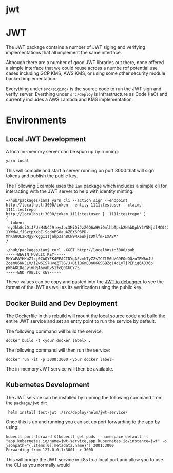 # jwt

# JWT

The JWT package contains a number of JWT siging and verifying implementations that all implement the same interface.

Although there are a number of good JWT libraries out there, none offered a simple interface that we could reuse across a numbe rof potential use cases including GCP KMS, AWS KMS, or using some other security module backed implementation.

Everything under `src/siging/` is the source code to run the JWT sign and verify server. Everthing under `src/deploy` is Infrastructure as Code (IaC) and currently includes a AWS Lambda and KMS implementation.

# Environments

## Local JWT Development

A local in-memory server can be spun up by running:

`yarn local`

This will compile and start a server running on port 3000 that will sign tokens and publish the public key.

The Following Example uses the `iam` package which includes a simple cli for interacting with the JWT server to help with identity minting.

```
~/hub/packages/iam$ yarn cli --action sign --endpoint http://localhost:3000/token --entity 1111:testuser --claims 1111:testrepo
http://localhost:3000/token 1111:testuser [ '1111:testrepo' ]
{
  token: 'eyJhbGciOiJFUzM4NCJ9.eyJpc3MiOiJzZGQ6aHViOmlhbTpsb2NhbDpkY2Y5MjdlMC04ZmFmLTRmODAtYTVhNi0zN2I0MDNiM2UxZGYiLCJzdWIiOiJkc3M6b3JnOjExMTE6dXNlcjp0ZXN0dXNlciIsImNsYWltcyI6WyJkc3M6b3JnOjExMTE6cmVwbzp0ZXN0cmVwby8qIl0sImF1ZCI6InNkZDpodWI6bmV0d29yazpnYXRld2F5IiwianRpIjoiNjg4NjJiMzEtY2M4NS00OTdkLWI5ZTMtMjhjMTVlMmYxNDJhIiwibmJmIjoxNjg3ODIwNjAzMDY0LCJpYXQiOjE2ODc4MjA2MDMwNjQsImV4cCI6MTY4NzgyNDIwMzA2NH0.J2GovnQ7Pr6StgJMyHfPHUDDtaeX8vyL1Bt52YwYnIT-1YWdwLfJSztpXxbE-ScdnPS0auAZBX6P3PD-MhKh80L2RMgyPkgg111jahp3sh8CN9MXeWkjzDMlfm-LXA8A'
}

~/hub/packages/iam$ curl -XGET http://localhost:3000/pub
-----BEGIN PUBLIC KEY-----
MHYwEAYHKoZIzj0CAQYFK4EEACIDYgAEzmhTyZ2sTCZlM6U/G9EOdQQzuTRWkoJU
ZoemU6KNJLV/iZw6IS7HveZTlG/J+8iiQ6nEOnU6GSGBZg14dLyTjPEPig6AJ36p
pWoAKEDeJyjmHgAbyaRv51fcQ0G6GY75
-----END PUBLIC KEY-----
```

These values can be copy and pasted into the [JWT.io debugger](https://jwt.io/#debugger-io?token=eyJhbGciOiJFUzM4NCJ9.eyJpc3MiOiJzZGQ6aHViOmlhbTpsb2NhbDpkY2Y5MjdlMC04ZmFmLTRmODAtYTVhNi0zN2I0MDNiM2UxZGYiLCJzdWIiOiJkc3M6b3JnOjExMTE6dXNlcjpqdCIsImNsYWltcyI6WyJkc3M6b3JnOjExMTE6cmVwbzp0ZXN0cmVwby8qIl0sImF1ZCI6InNkZDpodWI6bmV0d29yazpnYXRld2F5IiwianRpIjoiNDI1ZmI3MmEtNmQ1OC00ZGM4LWI4MTQtMzdkZWM5ZTRjN2VlIiwibmJmIjoxNjg3ODIwMDI4OTYzLCJpYXQiOjE2ODc4MjAwMjg5NjMsImV4cCI6MTY4NzgyMzYyODk2M30.AJVtK41fHKvEp2CgFX9qeDCCixmeJ6ZujRL5hGIqiAl0iV2i7Fu1kBqI8RLm32Iyk2d-5qrIPaDob5AevW2vhQO8S1Y-BlqhUszinvdvnMeP5q4IiQIAvMB2ZBTCdVTa&publicKey=-----BEGIN%20PUBLIC%20KEY-----%0AMHYwEAYHKoZIzj0CAQYFK4EEACIDYgAEzmhTyZ2sTCZlM6U%2FG9EOdQQzuTRWkoJU%0AZoemU6KNJLV%2FiZw6IS7HveZTlG%2FJ%2B8iiQ6nEOnU6GSGBZg14dLyTjPEPig6AJ36p%0ApWoAKEDeJyjmHgAbyaRv51fcQ0G6GY75%0A-----END%20PUBLIC%20KEY-----) to see the format of the JWT as well as its verification using the public key.

## Docker Build and Dev Deployment

The Dockerfile in this rebuild will mount the local source code and build the entire JWT service and set an entry point to run the service by default.

The following command will build the service.
```
docker build -t <your docker label> .
```

The following command will then run the service:

`docker run -it -p 3000:3000 <your docker label>`

The in-memory JWT service will then be available.

## Kubernetes Development

The JWT service can be installed by running the following command from the `package/jwt` dir: 
```
 helm install test-jwt ./src/deploy/helm/jwt-service/
```

Once this is up and running you can set up port forwarding to the app by using:

```
kubectl port-forward $(kubectl get pods --namespace default -l "app.kubernetes.io/name=jwt-service,app.kubernetes.io/instance=jwt" -o jsonpath="{.items[0].metadata.name}") 3001:3000
Forwarding from 127.0.0.1:3001 -> 3000
```

This will bridge the JWT service in k8s to a local port and allow you to use the CLI as you normally would